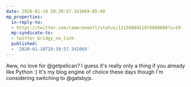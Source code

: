 ```yaml
---
date: 2020-01-10 20:39:57.341069-05:00
mp_properties:
  in-reply-to:
  - https://twitter.com/cameronmoll/status/1215660421878898688?s=19
  mp-syndicate-to:
  - twitter_bridgy_no_link
  published:
  - '2020-01-10T20:39:57.341069'
---
```


Aww, no love for @getpelican? I guess it's really only a thing if you already like Python :)     It's my blog engine of choice these days though I'm considering switching to @gatsbyjs.